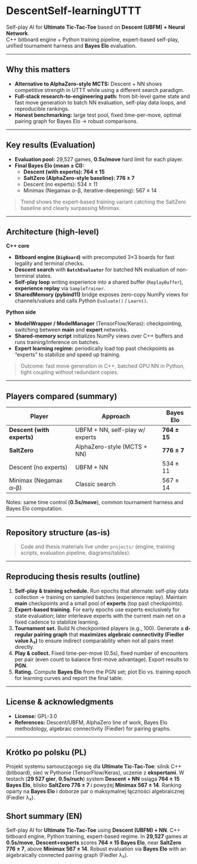 # DescentSelf-learningUTTT

Self-play AI for **Ultimate Tic-Tac-Toe** based on **Descent (UBFM) + Neural Network**.  
C++ bitboard engine + Python training pipeline, expert-based self-play, unified tournament harness and **Bayes Elo** evaluation.

---

## Why this matters

- **Alternative to AlphaZero-style MCTS:** Descent + NN shows competitive strength in UTTT while using a different search paradigm.  
- **Full-stack research-to-engineering path:** from bit-level game state and fast move generation to batch NN evaluation, self-play data loops, and reproducible rankings.  
- **Honest benchmarking:** large test pool, fixed time-per-move, optimal pairing graph for Bayes Elo → robust comparisons.

---

## Key results (Evaluation)
- **Evaluation pool:** 29,527 games, **0.5s/move** hard limit for each player.  
- **Final Bayes Elo (mean ± CI):**  
  - **Descent (with experts): 764 ± 15**  
  - **SaltZero (AlphaZero-style baseline): 776 ± 7**  
  - Descent (no experts): 534 ± 11  
  - Minimax (Negamax α–β, iterative-deepening): 567 ± 14

> Trend shows the expert-based training variant catching the SaltZero baseline and clearly surpassing Minimax.

---

## Architecture (high-level)

**C++ core**
- **Bitboard engine (`BigBoard`)** with precomputed 3×3 boards for fast legality and terminal checks.  
- **Descent search** with **`BatchEvaluator`** for batched NN evaluation of non-terminal states.  
- **Self-play loop** writing experience into a shared buffer (`ReplayBuffer`), **experience replay** via `SampleTrainer`.  
- **SharedMemory (pybind11)** bridge exposes zero-copy NumPy views for channels/values and calls Python `Evaluate()` / `Learn()`.

**Python side**
- **ModelWrapper / ModelManager** (TensorFlow/Keras): checkpointing, switching between **main** and **expert** networks.  
- **Shared-memory script** initializes NumPy views over C++ buffers and runs training/inference on batches.  
- **Expert learning regime:** periodically load top past checkpoints as “experts” to stabilize and speed up training.

> Outcome: fast move generation in C++, batched GPU NN in Python, tight coupling without redundant copies.

---

## Players compared (summary)

| Player                       | Approach                     | Bayes Elo |
|-----------------------------|------------------------------|-----------|
| **Descent (with experts)**  | UBFM + NN, self-play w/ experts | **764 ± 15** |
| **SaltZero**                | AlphaZero-style (MCTS + NN)  | **776 ± 7** |
| Descent (no experts)        | UBFM + NN                    | 534 ± 11  |
| Minimax (Negamax α–β)       | Classic search               | 567 ± 14  |

Notes: same time control (**0.5s/move**), common tournament harness and Bayes Elo computation.

---

## Repository structure (as-is)

> Code and thesis materials live under `projects/` (engine, training scripts, evaluation pipeline, diagrams/tables).

---

## Reproducing thesis results (outline)

1. **Self-play & training schedule.** Run epochs that alternate: self-play data collection → training on sampled batches (experience replay). Maintain **main** checkpoints and a small pool of **experts** (top past checkpoints).
2. **Expert-based training.** For early epochs use experts exclusively for state evaluation; later interleave experts with the current main net on a fixed cadence to stabilize learning.
3. **Tournament set.** Build N checkpointed players (e.g., 100). Generate a **d-regular pairing graph** that **maximizes algebraic connectivity (Fiedler value λ₂)** to ensure indirect comparability when not all pairs meet directly.
4. **Play & collect.** Fixed time-per-move (0.5s), fixed number of encounters per pair (even count to balance first-move advantage). Export results to **PGN**.
5. **Rating.** Compute **Bayes Elo** from the PGN set; plot Elo vs. training epoch for learning curves and report the final table.

---

## License & acknowledgments
- **License:** GPL-3.0  
- **References:** Descent/UBFM, AlphaZero line of work, Bayes Elo methodology, algebraic connectivity (Fiedler) for pairing graphs.

---

## Krótko po polsku (PL)
Projekt systemu samouczącego się dla **Ultimate Tic-Tac-Toe**: silnik C++ (bitboard), sieć w Pythonie (TensorFlow/Keras), uczenie z **ekspertami**. W testach (**29 527 gier**, **0.5s/ruch**) system **Descent + NN** osiąga **764 ± 15 Bayes Elo**, blisko **SaltZero 776 ± 7** i powyżej **Minimax 567 ± 14**. Ranking oparty na **Bayes Elo** i doborze par o maksymalnej łączności algebraicznej (Fiedler λ₂).

## Short summary (EN)
Self-play AI for **Ultimate Tic-Tac-Toe** using **Descent (UBFM) + NN**. C++ bitboard engine, Python training, expert-based regime. In **29,527** games at **0.5s/move**, **Descent+experts** scores **764 ± 15 Bayes Elo**, near **SaltZero 776 ± 7**, above **Minimax 567 ± 14**. Robust evaluation via **Bayes Elo** with an algebraically connected pairing graph (Fiedler λ₂).

